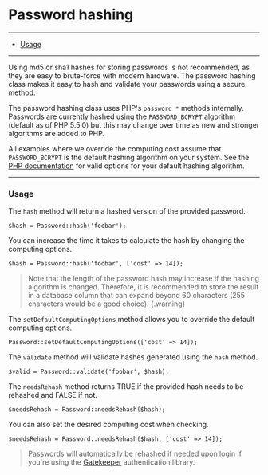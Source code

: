 # Password hashing

--------------------------------------------------------

* [Usage](#usage)

--------------------------------------------------------

Using md5 or sha1 hashes for storing passwords is not recommended, as they are easy to brute-force with modern hardware. The password hashing class makes it easy to hash and validate your passwords using a secure method.

The password hashing class uses PHP's `password_*` methods internally. Passwords are currently hashed using the `PASSWORD_BCRYPT` algorithm (default as of PHP 5.5.0) but this may change over time as new and stronger algorithms are added to PHP.

All examples where we override the computing cost assume that `PASSWORD_BCRYPT` is the default hashing algorithm on your system. See the [PHP documentation](http://php.net/manual/en/function.password-hash.php) for valid options for your default hashing algorithm.

--------------------------------------------------------

<a id="usage"></a>

### Usage

The `hash` method will return a hashed version of the provided password.

	$hash = Password::hash('foobar');

You can increase the time it takes to calculate the hash by changing the computing options.

	$hash = Password::hash('foobar', ['cost' => 14]);

> Note that the length of the password hash may increase if the hashing algorithm is changed. Therefore, it is recommended to store the result in a database column that can expand beyond 60 characters (255 characters would be a good choice).
{.warning}

The `setDefaultComputingOptions` method allows you to override the default computing options.

	Password::setDefaultComputingOptions(['cost' => 14]);

The `validate` method will validate hashes generated using the `hash` method.

	$valid = Password::validate('foobar', $hash);

The `needsRehash` method returns TRUE if the provided hash needs to be rehashed and FALSE if not.

	$needsRehash = Password::needsRehash($hash);

You can also set the desired computing cost when checking.

	$needsRehash = Password::needsRehash($hash, ['cost' => 14]);

> Passwords will automatically be rehashed if needed upon login if you're using the [Gatekeeper](:base_url:/docs/:version:/security:authentication) authentication library.
